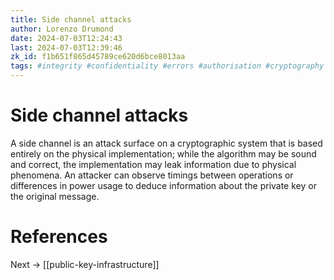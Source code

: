 ```yaml
---
title: Side channel attacks
author: Lorenzo Drumond
date: 2024-07-03T12:24:43
last: 2024-07-03T12:39:46
zk_id: f1b651f865d45789ce620d6bce8013aa
tags: #integrity #confidentiality #errors #authorisation #cryptography #auditing #authenticity #basics #security #model #authentication
---
```



# Side channel attacks

A side channel is an attack surface on a cryptographic system that is based entirely on the physical implementation; while the algorithm may be sound and correct, the implementation may leak information due to physical phenomena. An attacker can observe timings between operations or differences in power usage to deduce information about the private key or the original message.

# References

Next -> [[public-key-infrastructure]]
